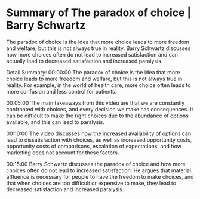 # Summary of The paradox of choice | Barry Schwartz

The paradox of choice is the idea that more choice leads to more freedom and welfare, but this is not always true in reality. Barry Schwartz discusses how more choices often do not lead to increased satisfaction and can actually lead to decreased satisfaction and increased paralysis.

Detail Summary: 
00:00:00
The paradox of choice is the idea that more choice leads to more freedom and welfare, but this is not always true in reality. For example, in the world of health care, more choice often leads to more confusion and less control for patients.

00:05:00
The main takeaways from this video are that we are constantly confronted with choices, and every decision we make has consequences. It can be difficult to make the right choices due to the abundance of options available, and this can lead to paralysis.

00:10:00
The video discusses how the increased availability of options can lead to dissatisfaction with choices, as well as increased opportunity costs, opportunity costs of comparisons, escalation of expectations, and how marketing does not account for these factors.

00:15:00
Barry Schwartz discusses the paradox of choice and how more choices often do not lead to increased satisfaction. He argues that material affluence is necessary for people to have the freedom to make choices, and that when choices are too difficult or expensive to make, they lead to decreased satisfaction and increased paralysis.

